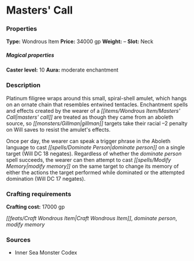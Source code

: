 ﻿---
Title: "Masters' Call"
Type: "Wondrous Item"
Price: "34000 gp"
Weight: "–"
Slot: "Neck"
Caster level: "10"
Aura: "moderate enchantment"
Description: |
  "Platinum filigree wraps around this small, spiral-shell amulet, which hangs on an ornate chain that resembles entwined tentacles. Enchantment spells and effects created by the wearer of a _masters' call_ are treated as though they came from an aboleth source, so gillman targets take their racial –2 penalty on Will saves to resist the amulet's effects.
  Once per day, the wearer can speak a trigger phrase in the Aboleth language to cast _dominate person_ on a single target (Will DC 18 negates). Regardless of whether the _dominate person_ spell succeeds, the wearer can then attempt to cast _modify memory_ on the same target to change its memory of either the actions the target performed while dominated or the attempted domination (Will DC 17 negates)."
Crafting cost: "17000 gp"
Sources: "['Inner Sea Monster Codex']"
---

# Masters' Call

### Properties

**Type:** Wondrous Item **Price:** 34000 gp **Weight:** – **Slot:** Neck

##### Magical properties

**Caster level:** 10 **Aura:** moderate enchantment

### Description

Platinum filigree wraps around this small, spiral-shell amulet, which hangs on an ornate chain that resembles entwined tentacles. Enchantment spells and effects created by the wearer of a _[[items/Wondrous Item/Masters' Call|masters' call]]_ are treated as though they came from an aboleth source, so _[[monsters/Gillman|gillman]]_ targets take their racial –2 penalty on Will saves to resist the amulet's effects.

Once per day, the wearer can speak a trigger phrase in the Aboleth language to cast _[[spells/Dominate Person|dominate person]]_ on a single target (Will DC 18 negates). Regardless of whether the _dominate person_ spell succeeds, the wearer can then attempt to cast _[[spells/Modify Memory|modify memory]]_ on the same target to change its memory of either the actions the target performed while dominated or the attempted domination (Will DC 17 negates).

### Crafting requirements

**Crafting cost:** 17000 gp

_[[feats/Craft Wondrous Item|Craft Wondrous Item]]_, _dominate person_, _modify memory_

### Sources

* Inner Sea Monster Codex